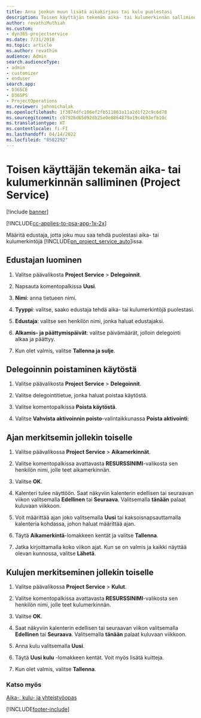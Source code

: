 ```yaml
---
title: Anna jonkun muun lisätä aikakirjaus tai kulu puolestasi
description: Toisen käyttäjän tekemän aika- tai kulumerkinnän salliminen Project Servicessä
author: revathiMuthiah
ms.custom:
- dyn365-projectservice
ms.date: 7/31/2018
ms.topic: article
ms.author: revathim
audience: Admin
search.audienceType:
- admin
- customizer
- enduser
search.app:
- D365CE
- D365PS
- ProjectOperations
ms.reviewer: johnmichalak
ms.openlocfilehash: 1f3874dfc106ef2fb511863a11a2d1f22c9c6d78
ms.sourcegitcommit: c0792bd65d92db25e0e8864879a19c4b93efb10c
ms.translationtype: HT
ms.contentlocale: fi-FI
ms.lasthandoff: 04/14/2022
ms.locfileid: "8582292"
---
```

# <a name="allow-someone-else-to-enter-your-time-entry-or-expense-project-service"></a>Toisen käyttäjän tekemän aika- tai kulumerkinnän salliminen (Project Service)

[!include [banner](../includes/psa-now-project-operations.md)]

[!INCLUDE[cc-applies-to-psa-app-1x-2x](../includes/cc-applies-to-psa-app-1x-2x.md)]

Määritä edustaja, jotta joku muu saa tehdä puolestasi aika- tai kulumerkintöjä [!INCLUDE[pn_project_service_auto](../includes/pn-project-service-auto.md)]issa.  
  
## <a name="create-a-delegate"></a>Edustajan luominen  
  
1.  Valitse päävalikosta **Project Service** > **Delegoinnit**.  
  
2.  Napsauta komentopalkissa **Uusi**.  
  
3. **Nimi**: anna tietueen nimi.  
  
4. **Tyyppi**: valitse, saako edustaja tehdä aika- tai kulumerkintöjä puolestasi.  
  
5. **Edustaja**: valitse sen henkilön nimi, jonka haluat edustajaksi.  
  
6. **Alkamis- ja päättymispäivät**: valitse päivämäärät, jolloin delegointi alkaa ja päättyy.  
  
7.  Kun olet valmis, valitse **Tallenna ja sulje**.  
  
## <a name="turn-off-delegation"></a>Delegoinnin poistaminen käytöstä  
  
1.  Valitse päävalikosta **Project Service** > **Delegoinnit**.  
  
2.  Valitse delegointitietue, jonka haluat poistaa käytöstä.  
  
3.  Valitse komentopalkissa **Poista käytöstä**.  
  
4.  Valitse **Vahvista aktivoinnin poisto**-valintaikkunassa **Poista aktivointi**:  
  
## <a name="enter-time-for-someone-else"></a>Ajan merkitsemin jollekin toiselle  
  
1.  Valitse päävalikossa **Project Service** > **Aikamerkinnät**.  
  
2.  Valitse komentopalkissa avattavasta **RESURSSINIMI**-valikosta sen henkilön nimi, jolle teet aikamerkinnän.  
  
3.  Valitse **OK**.  
  
4.  Kalenteri tulee näyttöön. Saat näkyviin kalenterin edellisen tai seuraavan viikon valitsemalla **Edellinen** tai **Seuraava**. Valitsemalla **tänään** palaat kuluvaan viikkoon.  
  
5.  Voit määrittää ajan joko valitsemalla **Uusi** tai kaksoisnapsauttamalla kalenteria kohdassa, johon haluat määrittää ajan.  
  
6.  Täytä **Aikamerkintä**-lomakkeen kentät ja valitse **Tallenna**.  
  
7.  Jatka kirjoittamalla koko viikon ajat. Kun se on valmis ja kaikki näyttää olevan kunnossa, valitse **Lähetä**.  
  
## <a name="enter-expenses-for-someone-else"></a>Kulujen merkitseminen jollekin toiselle  
  
1.  Valitse päävalikossa **Project Service** > **Kulut**.  
  
2.  Valitse komentopalkissa avattavasta **RESURSSINIMI**-valikosta sen henkilön nimi, jolle teet kulumerkinnän.  
  
3.  Valitse **OK**.  
  
4.  Saat näkyviin kalenterin edellisen tai seuraavan viikon valitsemalla **Edellinen** tai **Seuraava**. Valitsemalla **tänään** palaat kuluvaan viikkoon.  
  
5.  Anna kulu valitsemalla **Uusi**.  
  
6.  Täytä **Uusi kulu** -lomakkeen kentät. Voit myös lisätä kuitteja.  
  
7.  Kun olet valmis, valitse **Tallenna**.  
  
### <a name="see-also"></a>Katso myös  
 [Aika-, kulu- ja yhteistyöopas](../psa/time-expense-collaboration-guide.md)


[!INCLUDE[footer-include](../includes/footer-banner.md)]
